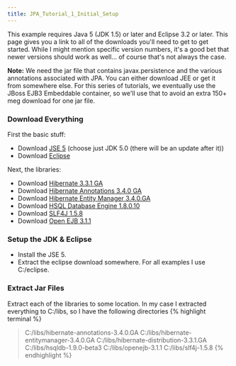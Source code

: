 ```yaml
---
title: JPA_Tutorial_1_Initial_Setup
---
```

This example requires Java 5 (JDK 1.5) or later and Eclipse 3.2 or later. This page gives you a link to all of the downloads you'll need to get to get started. While I might mention specific version numbers, it's a good bet that newer versions should work as well... of course that's not always the case.

**Note:** We need the jar file that contains javax.persistence and the various annotations associated with JPA. You can either download JEE or get it from somewhere else. For this series of tutorials, we eventually use the JBoss EJB3 Embeddable container, so we'll use that to avoid an extra 150+ meg download for one jar file.

### Download Everything
First the basic stuff:
* Download [JSE 5](http://java.sun.com/javase/downloads/index_jdk5.jsp) (choose just JDK 5.0 (there will be an update after it))
* Download [Eclipse](http://www.eclipse.org/downloads/)

Next, the libraries:
* Download [Hibernate 3.3.1 GA](http://sourceforge.net/project/showfiles.php?group_id=40712&package_id=127784&release_id=625684)
* Download [Hibernate Annotations 3.4.0 GA](http://sourceforge.net/project/showfiles.php?group_id=40712&package_id=139933)
* Download [Hibernate Entity Manager 3.4.0.GA](http://sourceforge.net/project/showfiles.php?group_id=40712&package_id=156160)
* Download [HSQL Database Engine 1.8.0.10](http://sourceforge.net/project/platformdownload.php?group_id=23316&sel_platform=14519)
* Download [SLF4J 1.5.8](http://www.slf4j.org/download.html)
* Download [Open EJB 3.1.1](http://openejb.apache.org/download.html)

### Setup the JDK & Eclipse
* Install the JSE 5.
* Extract the eclipse download somewhere. For all examples I use C:/eclipse.

### Extract Jar Files
Extract each of the libraries to some location. In my case I extracted everything to C:/libs, so I have the following directories
{% highlight terminal %}
> C:/libs/hibernate-annotations-3.4.0.GA
> C:/libs/hibernate-entitymanager-3.4.0.GA
> C:/libs/hibernate-distribution-3.3.1.GA
> C:/libs/hsqldb-1.9.0-beta3
> C:/libs/openejb-3.1.1
> C:/libs/slf4j-1.5.8
{% endhighlight %}
